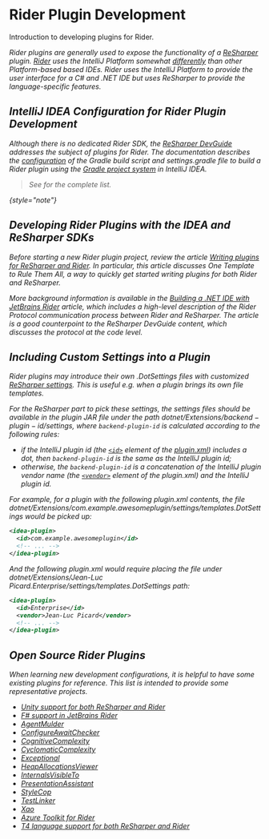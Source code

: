 <!-- Copyright 2000-2023 JetBrains s.r.o. and contributors. Use of this source code is governed by the Apache 2.0 license. -->

# Rider Plugin Development

<link-summary>Introduction to developing plugins for Rider.</link-summary>

<var name="productID" value="rider"/>
<var name="marketplaceProductID" value="rider"/>
<include from="snippets.md" element-id="jetbrainsIDE_TLDR"/>

Rider plugins are generally used to expose the functionality of a [ReSharper](https://www.jetbrains.com/resharper/) plugin.
[Rider](https://www.jetbrains.com/rider/) uses the IntelliJ Platform somewhat [differently](intellij_platform.md#rider) than other Platform-based based IDEs.
Rider uses the IntelliJ Platform to provide the user interface for a C# and .NET IDE but uses ReSharper to provide the language-specific features.

<include from="snippets.md" element-id="jetbrainsProductOpenSourceLicense"/>

## IntelliJ IDEA Configuration for Rider Plugin Development

Although there is no dedicated Rider SDK, the [ReSharper DevGuide](https://www.jetbrains.com/help/resharper/sdk/getting_started.html) addresses the subject of plugins for Rider.
The documentation describes the [configuration](https://www.jetbrains.com/help/resharper/sdk/creating_plugin.html) of the Gradle build script and <path>settings.gradle</path> file to build a Rider plugin using the [Gradle project system](configuring_plugin_project.md) in IntelliJ IDEA.

> See [](rider_extension_point_list.md) for the complete list.
>
{style="note"}

## Developing Rider Plugins with the IDEA and ReSharper SDKs

Before starting a new Rider plugin project, review the article [Writing plugins for ReSharper and Rider](https://blog.jetbrains.com/dotnet/2019/02/14/writing-plugins-resharper-rider/).
In particular, this article discusses _One Template to Rule Them All_, a way to quickly get started writing plugins for both Rider and ReSharper.

More background information is available in the [Building a .NET IDE with JetBrains Rider](https://www.codemag.com/Article/1811091/Building-a-.NET-IDE-with-JetBrains-Rider) article, which includes a high-level description of the _Rider Protocol_ communication process between Rider and ReSharper.
The article is a good counterpoint to the ReSharper DevGuide content, which discusses the protocol at the code level.

## Including Custom Settings into a Plugin

Rider plugins may introduce their own <path>.DotSettings</path> files with customized [ReSharper settings](https://www.jetbrains.com/help/resharper/Sharing_Configuration_Options.html).
This is useful e.g. when a plugin brings its own file templates.

For the ReSharper part to pick these settings, the settings files should be available in the plugin JAR file under the path <path>dotnet/Extensions/$backend-plugin-id$/settings</path>, where `backend-plugin-id` is calculated according to the following rules:

- if the IntelliJ plugin id (the [`<id>`](plugin_configuration_file.md#idea-plugin__id) element of the <path>[plugin.xml](plugin_configuration_file.md)</path>) includes a dot, then `backend-plugin-id` is the same as the IntelliJ plugin id;
- otherwise, the `backend-plugin-id` is a concatenation of the IntelliJ plugin vendor name (the [`<vendor>`](plugin_configuration_file.md#idea-plugin__vendor) element of the <path>plugin.xml</path>) and the IntelliJ plugin id.

For example, for a plugin with the following <path>plugin.xml</path> contents, the file <path>dotnet/Extensions/com.example.awesomeplugin/settings/templates.DotSettings</path> would be picked up:

```xml
<idea-plugin>
  <id>com.example.awesomeplugin</id>
  <!-- ... -->
</idea-plugin>
```

And the following <path>plugin.xml</path> would require placing the file under <path>dotnet/Extensions/Jean-Luc Picard.Enterprise/settings/templates.DotSettings</path> path:

```xml
<idea-plugin>
  <id>Enterprise</id>
  <vendor>Jean-Luc Picard</vendor>
  <!-- ... -->
</idea-plugin>
```

## Open Source Rider Plugins

When learning new development configurations, it is helpful to have some existing plugins for reference.
This list is intended to provide some representative projects.
* [Unity support for both ReSharper and Rider](https://github.com/JetBrains/resharper-unity)
* [F# support in JetBrains Rider](https://github.com/JetBrains/fsharp-support)
* [AgentMulder](https://github.com/ERNICommunity/AgentMulder/)
* [ConfigureAwaitChecker](https://github.com/aelij/ConfigureAwaitChecker/)
* [CognitiveComplexity](https://github.com/matkoch/resharper-cognitivecomplexity/)
* [CyclomaticComplexity](https://github.com/JetBrains/resharper-cyclomatic-complexity/)
* [Exceptional](https://github.com/CSharpAnalyzers/ExceptionalReSharper/)
* [HeapAllocationsViewer](https://github.com/citizenmatt/resharper-heapview/)
* [InternalsVisibleTo](https://github.com/hmemcpy/ReSharper.InternalsVisibleTo/)
* [PresentationAssistant](https://github.com/JetBrains/resharper-presentation-assistant/)
* [StyleCop](https://github.com/StyleCop/StyleCop.ReSharper/)
* [TestLinker](https://github.com/matkoch/TestLinker/)
* [Xao](https://github.com/hmemcpy/ReSharper.Xao/)
* [Azure Toolkit for Rider](https://github.com/JetBrains/azure-tools-for-intellij)
* [T4 language support for both ReSharper and Rider](https://github.com/JetBrains/ForTea)
